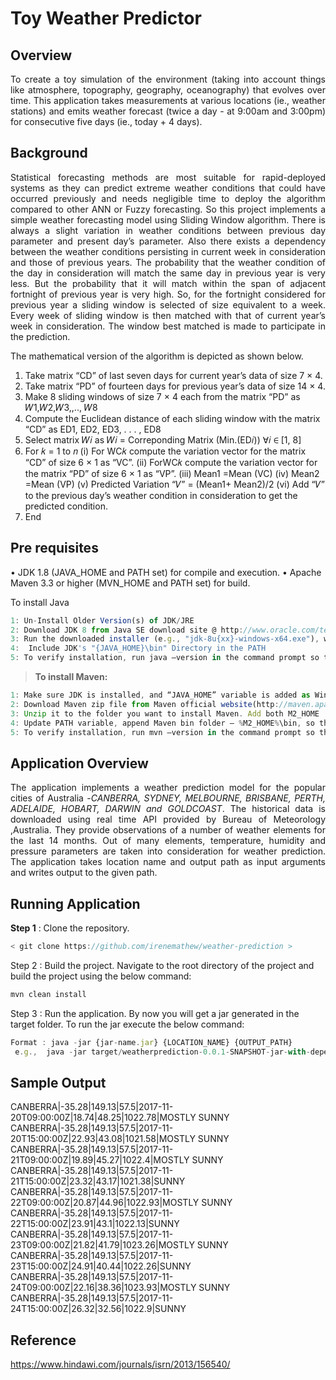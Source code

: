 Toy Weather Predictor
===================
Overview
-------------
<p align="justify">To create a toy simulation of the environment (taking into account things like atmosphere, topography, geography, oceanography) that evolves over time. This application takes measurements at various locations (ie., weather stations) and emits weather forecast (twice a day - at 9:00am and 3:00pm) for consecutive five days (ie., today + 4 days). </p>

Background
-----------------
<p align="justify">Statistical forecasting methods are most suitable for rapid-deployed systems as they can predict extreme weather conditions that could have occurred previously and needs negligible time to deploy the algorithm compared to other ANN or Fuzzy forecasting. So this project implements a simple weather forecasting model using Sliding Window algorithm. There is always a slight variation in weather conditions between previous day parameter and present day’s parameter. Also there exists a dependency between the weather conditions persisting in current week in consideration and those of previous years.
The probability that the weather condition of the day in consideration will match the same day in previous year is very less. But the probability that it will match within the span of adjacent fortnight of previous year is very high. So, for the fortnight considered for previous year a sliding window is selected of size equivalent to a week. Every week of sliding window is then matched with that of current year’s week in consideration. The window best matched is made to participate in the prediction.</p>

The mathematical version of the algorithm is depicted as shown below.
1. Take matrix “CD” of last seven days for current year’s data of size 7 × 4.
2. Take matrix “PD” of fourteen days for previous year’s data of size 14 × 4.
3. Make 8 sliding windows of size 7 × 4 each from the matrix “PD” as 𝑊1,𝑊2,𝑊3,,.., 𝑊8
4. Compute the Euclidean distance of each sliding window with the matrix “CD” as ED1, ED2, ED3, . . . , ED8
5. Select matrix 𝑊𝑖 as
		𝑊𝑖 = Correponding Matrix (Min.(ED𝑖))
		∀𝑖 ∈ [1, 8]
6. For 𝑘 = 1 to 𝑛
		(i) For WC𝑘 compute the variation vector for the matrix “CD” of size 6 × 1 as “VC”.
		(ii) ForWC𝑘 compute the variation vector for the matrix “PD” of size 6 × 1 as “VP”.
		(iii) Mean1 =Mean (VC)
		(iv) Mean2 =Mean (VP)
		(v) Predicted Variation “𝑉” = (Mean1+ Mean2)/2
		(vi) Add “𝑉” to the previous day’s weather condition in consideration to get the predicted condition.
7. End

Pre requisites
--------------------
•	JDK 1.8 (JAVA_HOME and PATH set) for compile and execution.
•	Apache Maven 3.3 or higher (MVN_HOME and PATH set) for build.


To install Java
```javascript
1: Un-Install Older Version(s) of JDK/JRE
2: Download JDK 8 from Java SE download site @ http://www.oracle.com/technetwork/java/javase/downloads/index.html
3: Run the downloaded installer (e.g., "jdk-8u{xx}-windows-x64.exe"), which installs both the JDK and JRE.
4:  Include JDK's "{JAVA_HOME}\bin" Directory in the PATH
5: To verify installation, run java –version in the command prompt so that the version is displayed.
```

>**To install Maven:**
```javascript
1: Make sure JDK is installed, and “JAVA_HOME” variable is added as Windows environment variable.
2: Download Maven zip file from Maven official website(http://maven.apache.org/download.cgi). 
3: Unzip it to the folder you want to install Maven. Add both M2_HOME  variables in the Windows environment, and point it to your Maven folder.
4: Update PATH variable, append Maven bin folder – %M2_HOME%\bin, so that you can run the Maven’s command everywhere.
5: To verify installation, run mvn –version in the command prompt so that the version is displayed.
```

Application Overview
-------------------------------

<p align="justify">The application implements a weather prediction model for the popular cities of Australia -<i>CANBERRA, SYDNEY, MELBOURNE, BRISBANE, PERTH, ADELAIDE, HOBART, DARWIN and GOLDCOAST</i>. The historical data is downloaded using real time API provided by Bureau of Meteorology ,Australia. They provide observations of a number of weather elements for the last 14 months. Out of many elements, temperature, humidity and pressure parameters are taken into consideration for weather prediction. The application takes location name and output path as input arguments and writes output to the given path. </p>

Running Application
-------------------------------
<b>Step 1</b> : Clone the repository.
```javascript
< git clone https://github.com/irenemathew/weather-prediction >
```
Step 2 : Build the project.
Navigate to the root directory of the project and build the project using the below command:
```javascript
mvn clean install
```
Step 3 : Run the application. By now you will get a jar generated in the target folder. To run the jar execute the below command:
```javascript
Format : java -jar {jar-name.jar} {LOCATION_NAME} {OUTPUT_PATH}
 e.g.,  java -jar target/weatherprediction-0.0.1-SNAPSHOT-jar-with-dependencies.jar /output/
``` 

Sample Output
----------------------

CANBERRA|-35.28|149.13|57.5|2017-11-20T09:00:00Z|18.74|48.25|1022.78|MOSTLY SUNNY
CANBERRA|-35.28|149.13|57.5|2017-11-20T15:00:00Z|22.93|43.08|1021.58|MOSTLY SUNNY
CANBERRA|-35.28|149.13|57.5|2017-11-21T09:00:00Z|19.89|45.27|1022.4|MOSTLY SUNNY
CANBERRA|-35.28|149.13|57.5|2017-11-21T15:00:00Z|23.32|43.17|1021.38|SUNNY
CANBERRA|-35.28|149.13|57.5|2017-11-22T09:00:00Z|20.87|44.96|1022.93|MOSTLY SUNNY
CANBERRA|-35.28|149.13|57.5|2017-11-22T15:00:00Z|23.91|43.1|1022.13|SUNNY
CANBERRA|-35.28|149.13|57.5|2017-11-23T09:00:00Z|21.82|41.79|1023.26|MOSTLY SUNNY
CANBERRA|-35.28|149.13|57.5|2017-11-23T15:00:00Z|24.91|40.44|1022.26|SUNNY
CANBERRA|-35.28|149.13|57.5|2017-11-24T09:00:00Z|22.16|38.36|1023.93|MOSTLY SUNNY
CANBERRA|-35.28|149.13|57.5|2017-11-24T15:00:00Z|26.32|32.56|1022.9|SUNNY
 

Reference
---------
https://www.hindawi.com/journals/isrn/2013/156540/
